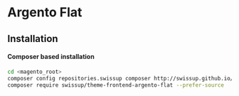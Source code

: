 # Argento Flat

## Installation

#### Composer based installation

```bash
cd <magento_root>
composer config repositories.swissup composer http://swissup.github.io/packages/
composer require swissup/theme-frontend-argento-flat --prefer-source
```
